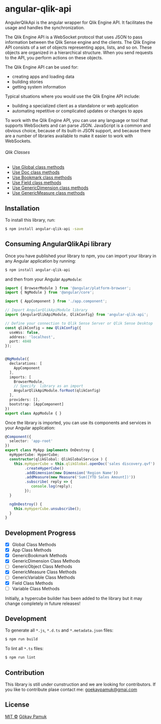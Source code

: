 # angular-qlik-api

AngulerQlikApi is the angular wrapper for Qlik Engine API. It facilitates the usage and handles the synchronization.


The Qlik Engine API is a WebSocket protocol that uses JSON to pass information between the Qlik Sense engine and the clients. The Qlik Engine API consists of a set of objects representing apps, lists, and so on. These objects are organized in a hierarchical structure. When you send requests to the API, you perform actions on these objects.

The Qlik Engine API can be used for:

- creating apps and loading data
- building stories
- getting system information

Typical situations where you would use the Qlik Engine API include:

- building a specialized client as a standalone or web application
- automating repetitive or complicated updates or changes to apps

To work with the Qlik Engine API, you can use any language or tool that supports WebSockets and can parse JSON. JavaScript is a common and obvious choice, because of its built-in JSON support, and because there are a number of libraries available to make it easier to work with WebSockets.

###### Qlik Classes
- [Use Global class methods](https://github.com/goekaypamuk/angular-qlik-api/blob/master/docs/Global.md)
- [Use Doc class methods](https://github.com/goekaypamuk/angular-qlik-api/blob/master/docs/Doc.md)
- [Use Bookmark class methods](https://github.com/goekaypamuk/angular-qlik-api/blob/master/docs/Bookmark.md)
- [Use Field class methods](https://github.com/goekaypamuk/angular-qlik-api/blob/master/docs/Field.md)
- [Use GenericDimension class methods](https://github.com/goekaypamuk/angular-qlik-api/blob/master/docs/GenericDimension.md)
- [Use GenericMeasure class methods](https://github.com/goekaypamuk/angular-qlik-api/blob/master/docs/GenericMeasure.md)

## Installation

To install this library, run:

```bash
$ npm install angular-qlik-api -save
```

## Consuming AngularQlikApi library

Once you have published your library to npm, you can import your library in any Angular application by running:

```bash
$ npm install angular-qlik-api
```

and then from your Angular `AppModule`:

```typescript
import { BrowserModule } from '@angular/platform-browser';
import { NgModule } from '@angular/core';

import { AppComponent } from './app.component';

// Import AngularQlikApiModule library
import {AngularQlikApiModule, QlikConfig} from 'angular-qlik-api';

// Define your connection to Qlik Sense Server or Qlik Sense Desktop
const qlikConfig = new QlikConfig({
  useWss: false,
  address: 'localhost',
  port: 4848
});


@NgModule({
  declarations: [
    AppComponent
  ],
  imports: [
    BrowserModule,
    // Specify  library as an import
    AngularQlikApiModule.forRoot(qlikConfig)
  ],
  providers: [],
  bootstrap: [AppComponent]
})
export class AppModule { }
```

Once the library is imported, you can use its components and services in your Angular application:

```typescript
@Component({
  selector: 'app-root'
})
export class MyApp implements OnDestroy {
  myHyperCube: HyperCube;
  constructor(qlikGlobal: QlikGlobalService ) {
    this.myHyperCube = this.qlikGlobal.openDoc('sales discovery.qvf')
         .createHyperCube()
         .addDimension(new Dimension('Region Name'))
         .addMeasure(new Measure('Sum([YTD Sales Amount])'))
         .subscribe( reply => {
            console.log(reply);
         });
  }

  ngOnDestroy() {
    this.myHyperCube.unsubscribe();
  }
}
```

## Development Progress

- [x] Global Class Methods
- [x] App Class Methods
- [x] GenericBookmark Methods
- [x] GenericDimension Class Methods
- [ ] GenericObject Class Methods
- [x] GenericMeasure Class Methods
- [ ] GenericVariable Class Methods
- [x] Field Class Methods
- [ ] Variable Class Methods

Initially, a hypercube builder has been added to the library but it may change completely in future releases!

## Development

To generate all `*.js`, `*.d.ts` and `*.metadata.json` files:

```bash
$ npm run build
```

To lint all `*.ts` files:

```bash
$ npm run lint
```
## Contribution
This library is still under cunstruction and we are looking for contributors. 
If you like to contribute plase contact me: goekaypamuk@gmai.com

## License

[MIT ©](https://github.com/goekaypamuk/angular-qlik-api/blob/master/licence.md) [Gökay Pamuk](mailto:goekaypamuk@gmail.com)
